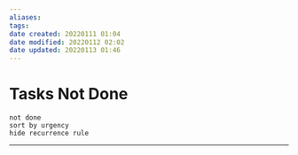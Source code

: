 ```yaml
---
aliases: 
tags: 
date created: 20220111 01:04
date modified: 20220112 02:02
date updated: 20220113 01:46
---
```


# Tasks Not Done

```tasks
not done
sort by urgency
hide recurrence rule

```

---
